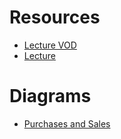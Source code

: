 # Resources

- [Lecture VOD](https://youtube.com/playlist?list=PLNGLpHQhvGrvSkp6WAjAVcOXSpAQZY4pc&si=cIpQjy8dgRKNcFiw)
- [Lecture](https://drive.google.com/drive/folders/10NRAqLbazvywYJnrIB268KXDZUTj3cnn?usp=sharing)

# Diagrams

- [Purchases and Sales](https://link.excalidraw.com/l/9PltHIQHZMD/9QhGN5qrFFo)
